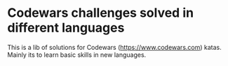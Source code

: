 # Codewars challenges solved in different languages

This is a lib of solutions for Codewars (https://www.codewars.com) katas. Mainly its to learn basic skills in new languages.

